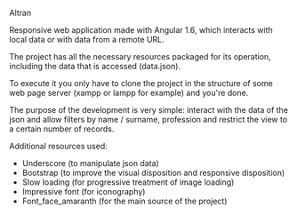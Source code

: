 Altran

Responsive web application made with Angular 1.6, which interacts with local data or with data from a remote URL.

The project has all the necessary resources packaged for its operation, including the data that is accessed (data.json).

To execute it you only have to clone the project in the structure of some web page server (xampp or lampp for example) and you're done.

The purpose of the development is very simple: interact with the data of the json and allow filters by name / surname, profession and restrict the view to a certain number of records.

Additional resources used:
- Underscore (to manipulate json data)
- Bootstrap (to improve the visual disposition and responsive disposition)
- Slow loading (for progressive treatment of image loading)
- Impressive font (for iconography)
- Font_face_amaranth (for the main source of the project)
